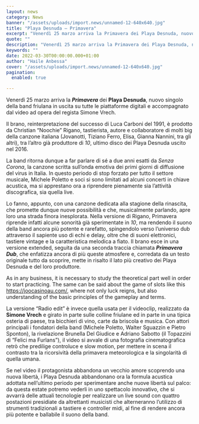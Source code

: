 ```yaml
---
layout: news
category: News
banner: "/assets/uploads/import.news/unnamed-12-640x640.jpg"
title: "Playa Desnuda – Primavera"
excerpt: "Venerdì 25 marzo arriva la Primavera dei Playa Desnuda, nuovo singolo della band friulana in uscita su tutte le piattaforme digitali e accompagnato dal video ad opera del regista Simone Vrech. Il brano, reinterpretazione del successo di Luca Carboni del 1991, è prodotto da Christian “Noochie” Rigano, tastierista, autore e collaboratore di molti big della canzone italiana (Jovanotti, [&hellip"
quote: ""
description: "Venerdì 25 marzo arriva la Primavera dei Playa Desnuda, nuovo singolo della band friulana in uscita su tutte le piattaforme digitali e accompagnato dal video ad opera del regista Simone Vrech. Il brano, reinterpretazione del successo di Luca Carboni del 1991, è prodotto da Christian “Noochie” Rigano, tastierista, autore e collaboratore di molti big della canzone italiana (Jovanotti, [&hellip"
keywords: ""
date: 2022-03-30T00:00:00.000+01:00
author: "Haile Anbessa"
cover: "/assets/uploads/import.news/unnamed-12-640x640.jpg"
pagination:
  enabled: true

---
```


Venerdì 25 marzo arriva la _**Primavera**_ dei **Playa Desnuda**, nuovo singolo della band friulana in uscita su tutte le piattaforme digitali e accompagnato dal video ad opera del regista Simone Vrech.

Il brano, reinterpretazione del successo di Luca Carboni del 1991, è prodotto da Christian “Noochie” Rigano, tastierista, autore e collaboratore di molti big della canzone italiana (Jovanotti, Tiziano Ferro, Elisa, Gianna Nannini, tra gli altri), tra l’altro già produttore di _10_, ultimo disco dei Playa Desnuda uscito nel 2016.

La band ritorna dunque a far parlare di sé a due anni esatti da _Senza Corona_, la canzone scritta sull’onda emotiva dei primi giorni di diffusione del virus in Italia. In questo periodo di stop forzato per tutto il settore musicale, Michele Poletto e soci si sono limitati ad alcuni concerti in chiave acustica, ma si apprestano ora a riprendere pienamente sia l’attività discografica, sia quella live.

Lo fanno, appunto, con una canzone dedicata alla stagione della rinascita, che promette dunque nuove possibilità e che, musicalmente parlando, apre loro una strada finora inesplorata. Nella versione di Rigano, Primavera riprende infatti alcune sonorità già sperimentate in _10_, ma rendendo il suono della band ancora più potente e rarefatto, spingendolo verso l’universo dub attraverso il sapiente uso di echi e delay, oltre che di suoni elettronici, tastiere vintage e la caratteristica melodica a fiato. Il brano esce in una versione extended, seguita da una seconda traccia chiamata _**Primavera Dub**_, che enfatizza ancora di più queste atmosfere e, corredata da un testo originale tutto da scoprire, mette in risalto il lato più creativo dei Playa Desnuda e del loro produttore.

As in any business, it is necessary to study the theoretical part well in order to start practicing. The same can be said about the game of slots like this <https://joocasinoau.com/>, where not only luck reigns, but also understanding of the basic principles of the gameplay and terms.

La versione “Radio edit” è invece quella usata per il videoclip, realizzato da **Simone Vrech** e girato in parte sulle colline friulane ed in parte in una tipica osteria di paese, tra bicchieri di vino, carte da briscola e musica. Con attori principali i fondatori della band (Michele Poletto, Walter Sguazzin e Pietro Sponton), la rivelazione Brunella Del Giudice e Adriano Sabotto (il Topazzini di “Felici ma Furlans”), il video si avvale di una fotografia cinematografica retrò che predilige controluce e slow motion, per mettere in scena il contrasto tra la ricorsività della primavera meteorologica e la singolarità di quella umana.

Se nel video il protagonista abbandona un vecchio amore scoprendo una nuova libertà, i Playa Desnuda abbandonano ora la formula acustica adottata nell’ultimo periodo per sperimentare anche nuove libertà sul palco: da questa estate potremo vederli in uno spettacolo innovativo, che si avvarrà delle attuali tecnologie per realizzare un live sound con quattro postazioni presidiate da altrettanti musicisti che alterneranno l’utilizzo di strumenti tradizionali a tastiere e controller midi, al fine di rendere ancora più potente e ballabile il suono della band.